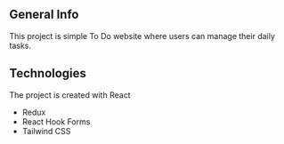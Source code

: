 ## General Info
This project is simple To Do website where users can manage their daily tasks.

## Technologies
The project is created with React
* Redux
* React Hook Forms
* Tailwind CSS
